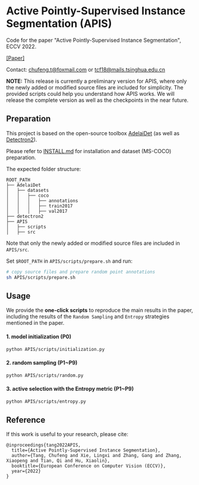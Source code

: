 # Active Pointly-Supervised Instance Segmentation (APIS)

Code for the paper "Active Pointly-Supervised Instance Segmentation", ECCV 2022.

[[Paper]](https://arxiv.org/coming_soon)

Contact: chufeng.t@foxmail.com or tcf18@mails.tsinghua.edu.cn

**NOTE:** This release is currently a preliminary version for APIS, where only the newly added or modified source files are included for simplicity. The provided scripts could help you understand how APIS works. We will release the complete version as well as the checkpoints in the near future.

## Preparation

This project is based on the open-source toolbox [AdelaiDet](https://github.com/aim-uofa/AdelaiDet) (as well as [Detectron2](https://github.com/facebookresearch/detectron2)).

Please refer to [INSTALL.md](https://github.com/aim-uofa/AdelaiDet/blob/master/README.md) for installation and dataset (MS-COCO) preparation.

The expected folder structure:

```text
ROOT_PATH
├── AdelaiDet
│   ├── datasets
│   │   ├── coco
│   │   │   ├── annotations
│   │   │   ├── train2017
│   │   │   ├── val2017
├── detectron2
├── APIS
│   ├── scripts
│   ├── src
```

Note that only the newly added or modified source files are included in `APIS/src`.

Set `$ROOT_PATH`  in `APIS/scripts/prepare.sh` and run:

```bash
# copy source files and prepare random point annotations
sh APIS/scripts/prepare.sh
```

## Usage

We provide the **one-click scripts** to reproduce the main results in the paper, including the results of the `Random Sampling` and `Entropy` strategies mentioned in the paper.

#### 1. model initialization (P0)

```bash
python APIS/scripts/initialization.py
```

#### 2. random sampling (P1~P9)

```bash
python APIS/scripts/random.py
```

#### 3. active selection with the Entropy metric (P1~P9)

```bash
python APIS/scripts/entropy.py
```


## Reference

If this work is useful to your research, please cite:

```
@inproceedings{tang2022APIS,
  title={Active Pointly-Supervised Instance Segmentation},
  author={Tang, Chufeng and Xie, Lingxi and Zhang, Gang and Zhang, Xiaopeng and Tian, Qi and Hu, Xiaolin},
  booktitle={European Conference on Computer Vision (ECCV)},
  year={2022}
}
```
